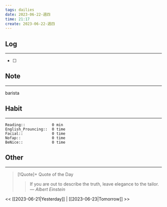 ```yaml
---
tags: dailies  
date: 2023-06-22-週四
time: 21:17
create: 2023-06-22-週四
---
```


## Log
---
- [ ] 

## Note
---
barista


## Habit
---
```
Reading::            0 min
English_Prouncing::  0 time
Facial::             0 time
Nofap::              0 time
BeNice::             0 time

```
## Other
---

> [!Quote]+ Quote of the Day
> > If you are out to describe the truth, leave elegance to the tailor.
> — <cite>Albert Einstein</cite>

<< [[2023-06-21|Yesterday]] | [[2023-06-23|Tomorrow]] >>